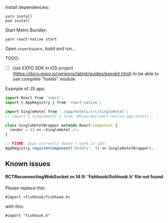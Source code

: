 Install dependencies:

```
yarn install
pod install
```

Start Metro Bundler:

```
yarn react-native start
```

Open `xcworkspace`, build and run...

TODO:

- [ ] Use EXPO SDK in iOS project (https://docs.expo.io/versions/latest/guides/expokit.html) to be able to use complete "hotels" module

Example of JS app:

```js
import React from 'react';
import { AppRegistry } from 'react-native';

import SingleHotel from './app/hotels/src/SingleHotel';
// import { SingleHotel } from '@kiwicom/react-native-app-hotels';

class SingleHotelWrapper extends React.Component {
  render = () => <SingleHotel />;
}

// FIXME: Expo currently doesn't work in iOS!
AppRegistry.registerComponent('hotels', () => SingleHotelWrapper);
```

## Known issues

#### RCTReconnectingWebSocket.m:14:9: 'fishhook/fishhook.h' file not found

Please replace this:

```
#import <fishhook/fishhook.h>
```

with this:

```
#import "fishhook.h"
```

